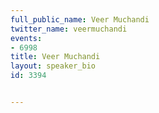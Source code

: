 ---
full_public_name: Veer Muchandi
twitter_name: veermuchandi
events:
- 6998
title: Veer Muchandi
layout: speaker_bio
id: 3394

---
